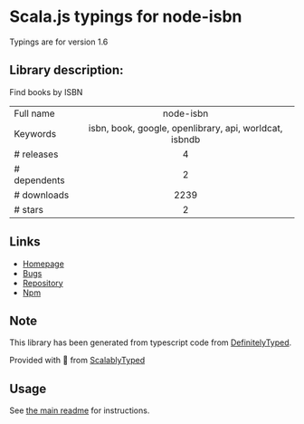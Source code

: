 
# Scala.js typings for node-isbn

Typings are for version 1.6

## Library description:
Find books by ISBN

|                    |                 |
| ------------------ | :-------------: |
| Full name          | node-isbn |
| Keywords           | isbn, book, google, openlibrary, api, worldcat, isbndb |
| # releases         | 4 |
| # dependents       | 2 |
| # downloads        | 2239 |
| # stars            | 2 |

## Links
- [Homepage](https://github.com/palmerabollo/node-isbn#readme)
- [Bugs](https://github.com/palmerabollo/node-isbn/issues)
- [Repository](https://github.com/palmerabollo/node-isbn)
- [Npm](https://www.npmjs.com/package/node-isbn)
    


## Note
This library has been generated from typescript code from [DefinitelyTyped](https://definitelytyped.org).

Provided with :purple_heart: from [ScalablyTyped](https://github.com/oyvindberg/ScalablyTyped)

## Usage
See [the main readme](../../readme.md) for instructions.


